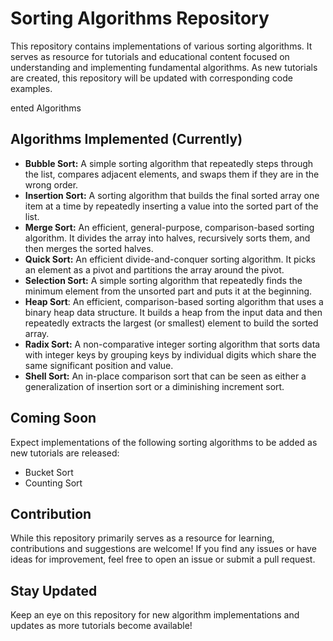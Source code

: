 # Sorting Algorithms Repository

This repository contains implementations of various sorting algorithms. It serves as resource for tutorials and educational content focused on understanding and implementing fundamental algorithms. As new tutorials are created, this repository will be updated with corresponding code examples.

ented Algorithms

## Algorithms Implemented (Currently)

* **Bubble Sort:** A simple sorting algorithm that repeatedly steps through the list, compares adjacent elements, and swaps them if they are in the wrong order.
* **Insertion Sort:** A sorting algorithm that builds the final sorted array one item at a time by repeatedly inserting a value into the sorted part of the list.
* **Merge Sort:** An efficient, general-purpose, comparison-based sorting algorithm. It divides the array into halves, recursively sorts them, and then merges the sorted halves.
* **Quick Sort:** An efficient divide-and-conquer sorting algorithm. It picks an element as a pivot and partitions the array around the pivot.
* **Selection Sort:** A simple sorting algorithm that repeatedly finds the minimum element from the unsorted part and puts it at the beginning.
* **Heap Sort**: An efficient, comparison-based sorting algorithm that uses a binary heap data structure. It builds a heap from the input data and then repeatedly extracts the largest (or smallest) element to build the sorted array.
* **Radix Sort:** A non-comparative integer sorting algorithm that sorts data with integer keys by grouping keys by individual digits which share the same significant position and value.
* **Shell Sort:** An in-place comparison sort that can be seen as either a generalization of insertion sort or a diminishing increment sort.




## Coming Soon

Expect implementations of the following sorting algorithms to be added as new tutorials are released:

* Bucket Sort
* Counting Sort

## Contribution

While this repository primarily serves as a resource for learning, contributions and suggestions are welcome! If you find any issues or have ideas for improvement, feel free to open an issue or submit a pull request.

## Stay Updated

Keep an eye on this repository for new algorithm implementations and updates as more tutorials become available!

